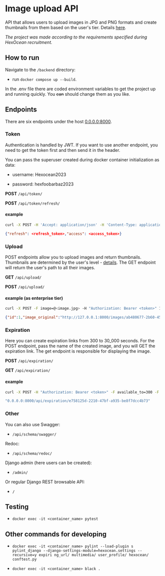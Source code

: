 # Image upload API

API that allows users to upload images in JPG and PNG formats and create thumbnails from them based on the user's tier. Details [here](/backend/docs/task_requirements.md).

*The project was made according to the requirements specified during HexOcean recruitment.*

## How to run

Navigate to the `/backend` directory:

- run `docker compose up --build`.

In the .env file there are coded environment variables to get the project up and running quickly. You ~~can~~ should change them as you like.

## Endpoints

There are six endpoints under the host [0.0.0.0:8000](0.0.0.0:8000).

### Token

Authentication is handled by JWT. If you want to use another endpoint, you need to get the token first and then send it in the header.

You can pass the superuser created during docker container initialization as data:

- username: Hexocean2023
    
- password: hexfoobarbaz2023

**POST** `/api/token/`

**POST** `/api/token/refresh/`

#### example

```bash
curl -X POST -H 'Accept: application/json' -H 'Content-Type: application/json' --data '{"username": "Hexocean2023","password": "hexfoobarbaz2023"}' http://127.0.0.1:8000/api/token/
```

```json
{"refresh": <refresh_token>,"access": <access_token>}
```

### Upload

POST endpoints allow you to upload images and return thumbnails. Thumbnails are determined by the user's level - [details](/backend/docs/task_requirements.md). The GET endpoint will return the user's path to all their images.

**GET** `/api/upload/`

**POST** `/api/upload/`

#### example (as enterprise tier)

```bash
curl -X POST -F image=@<image.jpg> -H "Authorization: Bearer <token>" 127.0.0.1:8000/api/upload/
```

```json
{"id":1,"image_original":"http://127.0.0.1:8000/images/ab480677-2b60-455a-a16f-c81d4348b8f2-original.jpeg","image_small":"http://127.0.0.1:8000/images/ab480677-2b60-455a-a16f-c81d4348b8f2-200.jpeg","image_medium":"http://127.0.0.1:8000/images/ab480677-2b60-455a-a16f-c81d4348b8f2-400.jpeg","image_custom":null}
```

### Expiration

Here you can create expiration links from 300 to 30_000 seconds. For the POST endpoint, pass the name of the created image, and you will GET the expiration link. The get endpoint is responsible for displaying the image.

**POST** `/api/expiration/`

**GET** `/api/expiration/`

#### example

```bash
curl -X POST -H "Authorization: Bearer <token>" -F available_to=300 -F image="<img_name.jpg>" 0.0.0.0:8000/api/expiration/
```

```bash
"0.0.0.0:8000/api/expiration/e758125d-2210-47bf-a935-be8f7dcc4b73"
```

### Other

You can also use Swagger:

- `/api/schema/swagger/`

Redoc:

- `/api/schema/redoc/`

Django admin (here users can be created):

- `/admin/`

Or regular Django REST browsable API:

- `/`

## Testing

- `docker exec -it <container_name> pytest`

## Other commands for developing

- `docker exec -it <container_name> pylint --load-plugin
s pylint_django --django-settings-module=hexocean.settings --recursive=y expiri
ng_url/ multimedia/ user_profile/ hexocean/ conftest.py`

- `docker exec -it <container_name> black .`
